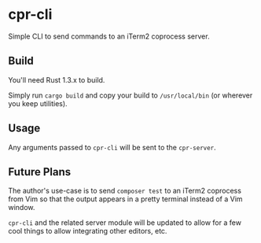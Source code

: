 # cpr-cli

Simple CLI to send commands to an iTerm2 coprocess server.

## Build

You'll need Rust 1.3.x to build.

Simply run `cargo build` and copy your build to `/usr/local/bin` (or wherever you keep utilities).

## Usage

Any arguments passed to `cpr-cli` will be sent to the `cpr-server`.

## Future Plans

The author's use-case is to send `composer test` to an iTerm2 coprocess from Vim so that the output appears in a pretty terminal instead of a Vim window.

`cpr-cli` and the related server module will be updated to allow for a few cool things to allow integrating other editors, etc.
